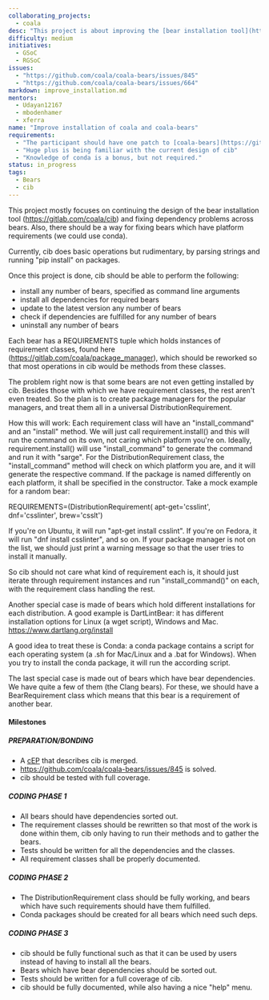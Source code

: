 ```yaml
---
collaborating_projects:
  - coala
desc: "This project is about improving the [bear installation tool](https://gitlab.com/coala/cib) and working around platform dependent requirements."
difficulty: medium
initiatives:
  - GSoC
  - RGSoC
issues:
  - "https://github.com/coala/coala-bears/issues/845"
  - "https://github.com/coala/coala-bears/issues/664"
markdown: improve_installation.md
mentors:
  - Udayan12167
  - mbodenhamer
  - xferra
name: "Improve installation of coala and coala-bears"
requirements:
  - "The participant should have one patch to [coala-bears](https://github.com/coala/coala-bears) accepted."
  - "Huge plus is being familiar with the current design of cib"
  - "Knowledge of conda is a bonus, but not required."
status: in_progress
tags:
  - Bears
  - cib
---
```

This project mostly focuses on continuing the design of the
bear installation tool (https://gitlab.com/coala/cib) and fixing
dependency problems across bears. Also, there should be a way for
fixing bears which have platform requirements (we could use conda).

Currently, cib does basic operations but rudimentary, by parsing strings
and running "pip install" on packages.

Once this project is done, cib should be able to perform the following:

 - install any number of bears, specified as command line arguments
 - install all dependencies for required bears
 - update to the latest version any number of bears
 - check if dependencies are fulfilled for any number of bears
 - uninstall any number of bears

Each bear has a REQUIREMENTS tuple which holds instances of requirement classes,
found here (https://gitlab.com/coala/package_manager), which should be
reworked so that most operations in cib would be methods from these classes.

The problem right now is that some bears are not even getting installed by
cib. Besides those with which we have requirement classes, the rest
aren't even treated. So the plan is to create package managers for the
popular managers, and treat them all in a universal DistributionRequirement.

How this will work: Each requirement class will have an "install_command" and
an "install" method. We will just call requirement.install() and this will
run the command on its own, not caring which platform you're on. Ideally,
requirement.install() will use "install_command" to generate the command and
run it with "sarge". For the DistributionRequirement class, the
"install_command" method will check on which platform you are, and it will
generate the respective command.
If the package is named differently on each platform, it shall be specified
in the constructor. Take a mock example for a random bear:

REQUIREMENTS=(DistributionRequirement(
  apt-get='csslint', dnf='csslinter', brew='csslt')

If you're on Ubuntu, it will run "apt-get install csslint". If you're on
Fedora, it will run "dnf install csslinter", and so on.
If your package manager is not on the list, we should just print a warning
message so that the user tries to install it manually.

So cib should not care what kind of requirement each is, it should just
iterate through requirement instances and run "install_command()" on each,
with the requirement class handling the rest.

Another special case is made of bears which hold different installations
for each distribution. A good example is DartLintBear: it has different
installation options for Linux (a wget script), Windows and Mac.
https://www.dartlang.org/install

A good idea to treat these is Conda: a conda package contains a script
for each operating system (a .sh for Mac/Linux and a .bat for Windows).
When you try to install the conda package, it will run the according script.

The last special case is made out of bears which have bear dependencies.
We have quite a few of them (the Clang bears). For these, we should have a
BearRequirement class which means that this bear is a requirement of
another bear.

#### Milestones

##### PREPARATION/BONDING

* A [cEP](https://github.com/coala/cEPs) that describes cib is merged.
* https://github.com/coala/coala-bears/issues/845 is solved.
* cib should be tested with full coverage.

##### CODING PHASE 1

* All bears should have dependencies sorted out.
* The requirement classes should be rewritten so that most of the work is
  done within them, cib only having to run their methods and to gather the
  bears.
* Tests should be written for all the dependencies and the classes.
* All requirement classes shall be properly documented.

##### CODING PHASE 2

* The DistributionRequirement class should be fully working, and bears which
  have such requirements should have them fulfilled.
* Conda packages should be created for all bears which need such deps.

##### CODING PHASE 3

* cib should be fully functional such as that it can be used by users
  instead of having to install all the bears.
* Bears which have bear dependencies should be sorted out.
* Tests should be written for a full coverage of cib.
* cib should be fully documented, while also having a nice "help" menu.
